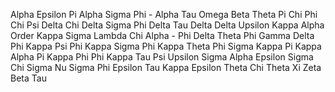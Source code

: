 Alpha Epsilon Pi
Alpha Sigma Phi -
Alpha Tau Omega
Beta Theta Pi
Chi Phi
Chi Psi
Delta Chi
Delta Sigma Phi
Delta Tau Delta
Delta Upsilon
Kappa Alpha Order
Kappa Sigma
Lambda Chi Alpha -
Phi Delta Theta
Phi Gamma Delta
Phi Kappa Psi
Phi Kappa Sigma
Phi Kappa Theta
Phi Sigma Kappa
Pi Kappa Alpha
Pi Kappa Phi
Phi Kappa Tau
Psi Upsilon
Sigma Alpha Epsilon
Sigma Chi
Sigma Nu
Sigma Phi Epsilon
Tau Kappa Epsilon
Theta Chi
Theta Xi
Zeta Beta Tau